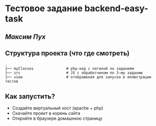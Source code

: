 # Тестовое задание backend-easy-task
## _Максим Пух_

## Структура проекта (что где смотреть)
	.
	├── myClasses				# php-код с логикой по заданиям
	├── src						# JS с обработчиком по 3-му заданию
	├── view					# отображения для запуска и иллюстрации тестов

## Как запустить?

- Создайте виртуальный хост (apache + php)
- Скачайте проект в корень сайта
- Откройте в браузере домашнюю страницу